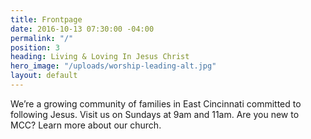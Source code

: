 ```yaml
---
title: Frontpage
date: 2016-10-13 07:30:00 -04:00
permalink: "/"
position: 3
heading: Living & Loving In Jesus Christ
hero_image: "/uploads/worship-leading-alt.jpg"
layout: default
---
```


We’re a growing community of families in East Cincinnati committed to following Jesus. Visit us on Sundays at 9am and 11am. Are you new to MCC? Learn more about our church.